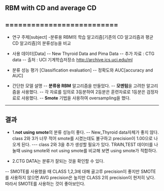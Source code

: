 ## RBM with CD and average CD
==========================
--------------------------
- 연구 주제[subject]
-분류용 RBM의 학습 알고리즘[기존의 CD 알고리즘과 평균 CD 알고리즘]의 분류성능을 비교

- 사용 데이터[Data]
-- New Thyroid Data and Pima Data
-- 추가 자료 : CTG data
-- 출처 : UCI 기계학습저장소 http://archive.ics.uci.edu/ml


- 분류 성능 평가 [Classification evaluation]
-- 정확도와 AUC[accuracy and AUC]

- 간단한 모델 설명
-- **분류용 RBM** 알고리즘을 만들었다.
-- **모멘텀**을 고려한 알고리즘을 사용했다.
-- 각 자료를 임의로 3등분하여 2등분은 훈련자료로 1등분은 검정자료로 사용했다.
-- **Smote** 기법을 사용하여 oversampling을 했다.

--------------------------------------------------
## 결과
- 1.**not using smote**의 분류 성능이 좋다.
-- New_Thyroid data자체가 좋지 않다. class 2와 3가 너무 적어 smote를 시켰는데도 불구하고 precision이 1.00으로 나오게 된다.
--- class 2와 3을 추가 생성할 필요가 있다. TRAIN,TEST 데이터를 나눌때 using smote와 not using smote를 비교해 보면 using smote가 적합하다.

- 2.CTG DATA는 분류가 잘되는 것을 확인할 수 있다.

-- SMOTE를 사용했을 때 CLASS 1,2,3에 대해 골고루 precision이 좋지만 SMOTE를 사용하지 않으면 AVG precision은 높지만 CLASS 2의 precision이 현저히 낮다. 따라서 SMOTE를 사용하는 것이 좋아보인다.